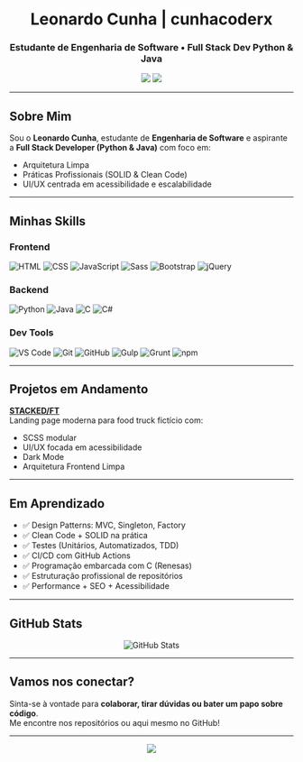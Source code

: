 <!-- BANNER: Pode ser uma imagem customizada ou gerada no Canva com seu avatar e o texto: "Engenheiro de Software • Full Stack Python & Java" -->

<h1 align="center">Leonardo Cunha | cunhacoderx</h1>
<h3 align="center">Estudante de Engenharia de Software • Full Stack Dev Python & Java</h3>

<p align="center">
  <img src="https://img.shields.io/badge/Stack-Frontend%20%7C%20Backend-242424?style=for-the-badge&logo=visualstudiocode&logoColor=white" />
  <img src="https://img.shields.io/badge/OS-Fedora%20%7C%20Linux%20%7C%20Windows-242424?style=for-the-badge&logo=linux&logoColor=white" />
</p>

---

## Sobre Mim

Sou o **Leonardo Cunha**, estudante de **Engenharia de Software** e aspirante a **Full Stack Developer (Python & Java)** com foco em:

- Arquitetura Limpa
- Práticas Profissionais (SOLID & Clean Code)
- UI/UX centrada em acessibilidade e escalabilidade

---

## Minhas Skills

### Frontend
![HTML](https://img.shields.io/badge/-HTML5-E34F26?style=flat&logo=html5&logoColor=white)
![CSS](https://img.shields.io/badge/-CSS3-1572B6?style=flat&logo=css3)
![JavaScript](https://img.shields.io/badge/-JavaScript-F7DF1E?style=flat&logo=javascript&logoColor=black)
![Sass](https://img.shields.io/badge/-Sass-CC6699?style=flat&logo=sass&logoColor=white)
![Bootstrap](https://img.shields.io/badge/-Bootstrap-7952B3?style=flat&logo=bootstrap&logoColor=white)
![jQuery](https://img.shields.io/badge/-jQuery-0769AD?style=flat&logo=jquery&logoColor=white)

### Backend
![Python](https://img.shields.io/badge/-Python-3776AB?style=flat&logo=python&logoColor=white)
![Java](https://img.shields.io/badge/-Java-007396?style=flat&logo=java&logoColor=white)
![C](https://img.shields.io/badge/-C-00599C?style=flat&logo=c&logoColor=white)
![C#](https://img.shields.io/badge/-CSharp-239120?style=flat&logo=c#&logoColor=white)

### Dev Tools
![VS Code](https://img.shields.io/badge/-VSCode-007ACC?style=flat&logo=visualstudiocode)
![Git](https://img.shields.io/badge/-Git-F05032?style=flat&logo=git&logoColor=white)
![GitHub](https://img.shields.io/badge/-GitHub-181717?style=flat&logo=github)
![Gulp](https://img.shields.io/badge/-Gulp-CF4647?style=flat&logo=gulp&logoColor=white)
![Grunt](https://img.shields.io/badge/-Grunt-FBA919?style=flat&logo=grunt&logoColor=black)
![npm](https://img.shields.io/badge/-npm-CB3837?style=flat&logo=npm)

---

## Projetos em Andamento

[**STACKED/FT**](https://github.com/cunhacoderx/stacked-ft)  
Landing page moderna para food truck fictício com:

- SCSS modular
- UI/UX focada em acessibilidade
- Dark Mode
- Arquitetura Frontend Limpa

---

## Em Aprendizado

- ✅ Design Patterns: MVC, Singleton, Factory
- ✅ Clean Code + SOLID na prática
- ✅ Testes (Unitários, Automatizados, TDD)
- ✅ CI/CD com GitHub Actions
- ✅ Programação embarcada com C (Renesas)
- ✅ Estruturação profissional de repositórios
- ✅ Performance + SEO + Acessibilidade

---

## GitHub Stats

<p align="center">
  <img src="https://github-readme-stats.vercel.app/api?username=cunhacoderx&show_icons=true&theme=dark" alt="GitHub Stats" />
</p>

---

## Vamos nos conectar?

Sinta-se à vontade para **colaborar, tirar dúvidas ou bater um papo sobre código**.  
Me encontre nos repositórios ou aqui mesmo no GitHub!

---

<p align="center">
  <img src="https://img.shields.io/badge/cunhacoderx-Full%20Stack%20Dev-242424?style=for-the-badge&logo=github" />
</p>
